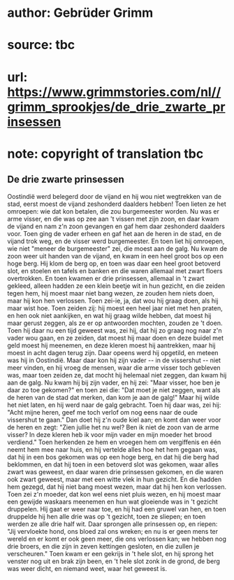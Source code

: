 # author: Gebrüder Grimm
# source: tbc
# url: https://www.grimmstories.com/nl//grimm_sprookjes/de_drie_zwarte_prinsessen
# note: copyright of translation tbc

## De drie zwarte prinsessen 

Oostindië werd belegerd door de vijand en hij wou niet wegtrekken van de
stad, eerst moest de vijand zeshonderd daalders hebben! Toen lieten ze
het omroepen: wie dat kon betalen, die zou burgemeester worden. Nu was
er arme visser, en die was op zee aan 't vissen met zijn zoon, en daar
kwam de vijand en nam z'n zoon gevangen en gaf hem daar zeshonderd
daalders voor. Toen ging de vader erheen en gaf het aan de heren in de
stad, en de vijand trok weg, en de visser werd burgemeester. En toen
liet hij omroepen, wie niet "meneer de burgemeester" zei, die moest
aan de galg. Nu kwam de zoon weer uit handen van de vijand, en kwam in
een heel groot bos op een hoge berg. Hij klom de berg op, en toen was
daar een heel groot betoverd slot, en stoelen en tafels en banken en die
waren allemaal met zwart floers overtrokken. En toen kwamen er drie
prinsessen, allemaal in 't zwart gekleed, alleen hadden ze een klein
beetje wit in hun gezicht, en die zeiden tegen hem, hij moest maar niet
bang wezen, ze zouden hem niets doen, maar hij kon hen verlossen. Toen
zei-ie, ja, dat wou hij graag doen, als hij maar wist hoe. Toen zeiden
zij: hij moest een heel jaar niet met hen praten, en hen ook niet
aankijken, en wat hij graag wilde hebben, dat moest hij maar gerust
zeggen, als ze er op antwoorden mochten, zouden ze 't doen. Toen hij
daar nu een tijd geweest was, zei hij, dat hij zo graag nog naar z'n
vader wou gaan, en ze zeiden, dat moest hij maar doen en deze buidel met
geld moest hij meenemen, en deze kleren moest hij aantrekken, maar hij
moest in acht dagen terug zijn.
Daar opeens werd hij opgetild, en meteen was hij in Oostindië. Maar daar
kon hij zijn vader -- in de vissershut -- niet meer vinden, en hij vroeg
de mensen, waar die arme visser toch gebleven was, maar toen zeiden ze,
dat mocht hij helemaal niet zeggen, dan kwam hij aan de galg. Nu kwam
hij bij zijn vader, en hij zei: "Maar visser, hoe ben je daar zo toe
gekomen?" en toen zei die: "Dat moet je niet zeggen, want als de heren
van de stad dat merken, dan kom je aan de galg!" Maar hij wilde het
niet laten, en hij werd naar de galg gebracht. Toen hij daar was, zei
hij: "Acht mijne heren, geef me toch verlof om nog eens naar de oude
vissershut te gaan." Dan doet hij z'n oude kiel aan; en komt dan weer
voor de heren en zegt: "Zien jullie het nu wel? Ben ik niet de zoon van
de arme visser? In deze kleren heb ik voor mijn vader en mijn moeder het
brood verdiend." Toen herkenden ze hem en vroegen hem om vergiffenis en
één neemt hem mee naar huis, en hij vertelde alles hoe het hem gegaan
was, dat hij in een bos gekomen was op een hoge berg, en dat hij die
berg had beklommen, en dat hij toen in een betoverd slot was gekomen,
waar alles zwart was geweest, en daar waren drie prinsessen gekomen, en
die waren ook zwart geweest, maar met een witte vlek in hun gezicht. En
die hadden hem gezegd, dat hij niet bang moest wezen, maar dat hij hen
kon verlossen. Toen zei z'n moeder, dat kon wel eens niet pluis wezen,
en hij moest maar een gewijde waskaars meenemen en hun wat gloeiende was
in 't gezicht druppelen.
Hij gaat er weer naar toe, en hij had een gruwel van hen, en toen
druppelde hij hen alle drie was op 't gezicht, toen ze sliepen; en toen
werden ze alle drie half wit. Daar sprongen alle prinsessen op, en
riepen: "Jij vervloekte hond, ons bloed zal ons wreken; en nu is er
geen mens ter wereld en er komt er ook geen meer, die ons verlossen kan;
we hebben nog drie broers, en die zijn in zeven kettingen gesloten, en
die zullen je verscheuren." Toen kwam er een gekrijs in 't hele slot,
en hij sprong het venster nog uit en brak zijn been, en 't hele slot
zonk in de grond, de berg was weer dicht, en niemand weet, waar het
geweest is.
